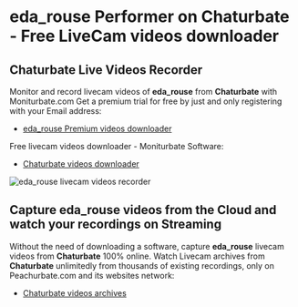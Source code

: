 # eda_rouse Performer on Chaturbate - Free LiveCam videos downloader

## Chaturbate Live Videos Recorder

Monitor and record livecam videos of **eda_rouse** from **Chaturbate** with Moniturbate.com
Get a premium trial for free by just and only registering with your Email address:
* [eda_rouse Premium videos downloader](https://moniturbate.com/request-demo-licence-key.html)

Free livecam videos downloader - Moniturbate Software:
* [Chaturbate videos downloader](https://moniturbate.com/moniturbate-download-software.html)

![eda_rouse livecam videos recorder](https://peachurnet.com/templates/moniturbate-software.png)


## Capture eda_rouse videos from the Cloud and watch your recordings on Streaming

Without the need of downloading a software, capture **eda_rouse** livecam videos from **Chaturbate** 100% online.
Watch Livecam archives from **Chaturbate** unlimitedly from thousands of existing recordings, only on Peachurbate.com and its websites network:
* [Chaturbate videos archives](https://peachurnet.com/)